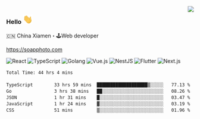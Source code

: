 <img align="right" src="https://github-readme-stats.vercel.app/api?username=yiiu&show_icons=false&bg_color=30,e96443,904e95&title_color=fff&text_color=fff" />

### Hello <img src="https://raw.githubusercontent.com/ABSphreak/ABSphreak/master/gifs/Hi.gif" width="26px" />
 
🇨🇳 China Xiamen・🕹Web developer

https://soapphoto.com

<p align="left"><img src="https://cdn.svgporn.com/logos/react.svg" alt="React" width="32" height="32"/> <img src="https://cdn.svgporn.com/logos/typescript-icon.svg" alt="TypeScript" width="32" height="32"/> <img src="https://cdn.svgporn.com/logos/gopher.svg" alt="Golang" width="32" height="32"/> <img src="https://cdn.svgporn.com/logos/vue.svg" alt="Vue.js" width="32" height="32"/> <img src="https://cdn.svgporn.com/logos/nestjs.svg" alt="NestJS" width="32" height="32"/> <img src="https://cdn.svgporn.com/logos/flutter.svg" alt="Flutter" width="32" height="32"/> <img src="https://cdn.svgporn.com/logos/nextjs-icon.svg" alt="Next.js" width="32" height="32"/></p>


<!--START_SECTION:waka-->

```txt
Total Time: 44 hrs 4 mins

TypeScript        33 hrs 59 mins  ███████████████████▒░░░░░   77.13 %
Go                3 hrs 38 mins   ██░░░░░░░░░░░░░░░░░░░░░░░   08.26 %
JSON              1 hr 31 mins    █░░░░░░░░░░░░░░░░░░░░░░░░   03.47 %
JavaScript        1 hr 24 mins    ▓░░░░░░░░░░░░░░░░░░░░░░░░   03.19 %
CSS               51 mins         ▒░░░░░░░░░░░░░░░░░░░░░░░░   01.96 %
```

<!--END_SECTION:waka-->
